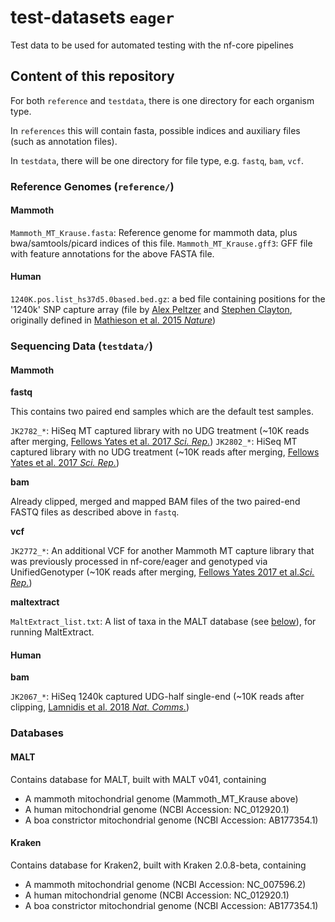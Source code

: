 # test-datasets `eager`
Test data to be used for automated testing with the nf-core pipelines

## Content of this repository

For both `reference` and `testdata`, there is one directory for each organism type. 

In `references` this will contain fasta, possible indices and auxiliary files (such as annotation files). 

In `testdata`, there will be one directory for file type, e.g. `fastq`, `bam`, `vcf`. 

### Reference Genomes (`reference/`)

#### Mammoth 

`Mammoth_MT_Krause.fasta`: Reference genome for mammoth data, plus bwa/samtools/picard indices of this file.
`Mammoth_MT_Krause.gff3`: GFF file with feature annotations for the above FASTA file.

#### Human

`1240K.pos.list_hs37d5.0based.bed.gz`: a bed file containing positions for the '1240k' SNP capture array (file by [Alex Peltzer](https://github.com/apeltzer) and [Stephen Clayton](https://github.com/sc13-bioinf), originally defined in [Mathieson et al. 2015 _Nature_](https://www.nature.com/articles/nature16152))

### Sequencing Data (`testdata/`)

#### Mammoth

**fastq**

This contains two paired end samples which are the default test samples.

`JK2782_*`: HiSeq MT captured library with no UDG treatment (~10K reads after merging, [Fellows Yates et al. 2017 _Sci. Rep._](https://doi.org/10.1038/s41598-017-17723-1))
`JK2802_*`: HiSeq MT captured library with no UDG treatment (~10K reads after merging, [Fellows Yates et al. 2017 _Sci. Rep._](https://doi.org/10.1038/s41598-017-17723-1))

**bam**

Already clipped, merged and mapped BAM files of the two paired-end FASTQ files as described above in `fastq`.

**vcf**

`JK2772_*`: An additional VCF for another Mammoth MT capture library that was previously processed in nf-core/eager and genotyped via UnifiedGenotyper (~10K reads after merging, [Fellows Yates 2017 et al._Sci. Rep._](https://doi.org/10.1038/s41598-017-17723-1))

**maltextract**

`MaltExtract_list.txt`: A list of taxa in the MALT database (see [below](#malt)), for running MaltExtract.

#### Human

**bam**

`JK2067_*`: HiSeq 1240k captured UDG-half single-end (~10K reads after clipping, [Lamnidis et al. 2018 _Nat. Comms._](https://doi.org/10.1038/s41467-018-07483-5))

### Databases

#### MALT

Contains database for MALT, built with MALT v041, containing
  - A mammoth mitochondrial genome (Mammoth_MT_Krause above) 
  - A human mitochondrial genome (NCBI Accession: NC_012920.1)
  - A boa constrictor mitochondrial genome (NCBI Accession: AB177354.1)


#### Kraken

Contains database for Kraken2, built with Kraken 2.0.8-beta, containing
  - A mammoth mitochondrial genome (NCBI Accession: NC_007596.2) 
  - A human mitochondrial genome (NCBI Accession: NC_012920.1)
  - A boa constrictor mitochondrial genome (NCBI Accession: AB177354.1)
